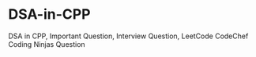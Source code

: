 # DSA-in-CPP
DSA in CPP, Important Question, Interview Question, LeetCode CodeChef Coding Ninjas Question
